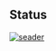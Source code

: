 ## Status

[![seader](https://catalog.flipperzero.one/application/seader/widget)](https://catalog.flipperzero.one/application/seader/page)